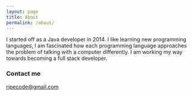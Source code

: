 ```yaml
---
layout: page
title: About
permalink: /about/
---
```


I started off as a Java developer in 2014. I like learning new programming languages, I am fascinated how each programming language approaches the problem of talking with a computer differently. I am working my way towards becoming a full stack developer.

### Contact me

[ripecode@gmail.com](mailto:ripecode@gmail.com)